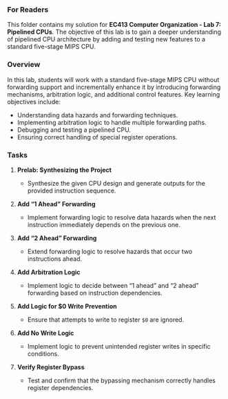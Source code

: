 ### For Readers

This folder contains my solution for **EC413 Computer Organization - Lab 7: Pipelined CPUs**. The objective of this lab is to gain a deeper understanding of pipelined CPU architecture by adding and testing new features to a standard five-stage MIPS CPU.


### Overview

In this lab, students will work with a standard five-stage MIPS CPU without forwarding support and incrementally enhance it by introducing forwarding mechanisms, arbitration logic, and additional control features. Key learning objectives include:
- Understanding data hazards and forwarding techniques.
- Implementing arbitration logic to handle multiple forwarding paths.
- Debugging and testing a pipelined CPU.
- Ensuring correct handling of special register operations.


### Tasks

1. **Prelab: Synthesizing the Project**
   - Synthesize the given CPU design and generate outputs for the provided instruction sequence.

2. **Add “1 Ahead” Forwarding**
   - Implement forwarding logic to resolve data hazards when the next instruction immediately depends on the previous one.

3. **Add “2 Ahead” Forwarding**
   - Extend forwarding logic to resolve hazards that occur two instructions ahead.

4. **Add Arbitration Logic**
   - Implement logic to decide between “1 ahead” and “2 ahead” forwarding based on instruction dependencies.

5. **Add Logic for $0 Write Prevention**
   - Ensure that attempts to write to register `$0` are ignored.

6. **Add No Write Logic**
   - Implement logic to prevent unintended register writes in specific conditions.

7. **Verify Register Bypass**
   - Test and confirm that the bypassing mechanism correctly handles register dependencies.
